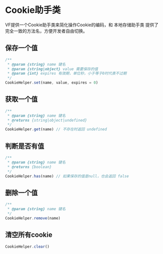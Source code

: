 # Cookie助手类
VF提供一个Cookie助手类来简化操作Cookie的编码，和 本地存储助手类 提供了完全一致的方法名，方便开发者自由切换。

## 保存一个值
```javascript
/**
 * @param {string} name 键名
 * @param {string|object} value 需要保存的值
 * @param {int} expires 有效期，单位秒，小于等于0时代表不过期
 */
CookieHelper.set(name, value, expires = 0)
```

## 获取一个值
```javascript
/**
 * @param {string} name 键名
 * @returns {string|object|undefined}
 */
CookieHelper.get(name) // 不存在时返回 undefined
```

## 判断是否有值
```javascript
/**
 * @param {string} name 键名
 * @returns {boolean}
 */
CookieHelper.has(name) // 如果保存的值是null，也会返回 false
```

## 删除一个值
```javascript
/**
 * @param {string} name 键名
 */
CookieHelper.remove(name)
```

## 清空所有cookie
```javascript
CookieHelper.clear()
```
